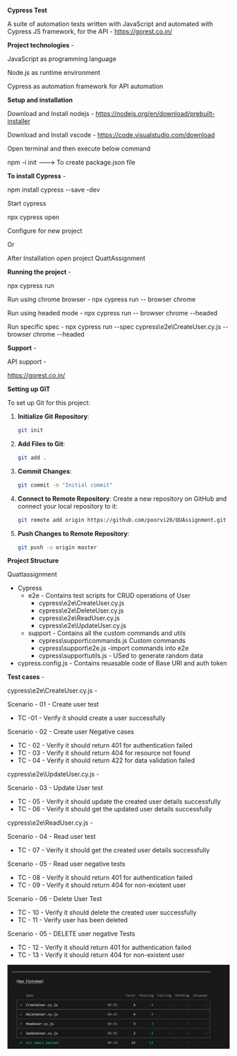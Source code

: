 **Cypress Test**

A suite of automation tests written with JavaScript and automated with Cypress JS framework, for the  API - https://gorest.co.in/

**Project technologies** -

JavaScript as programming language

Node.js as runtime environment

Cypress as automation framework for API automation 


**Setup and installation**

Download and Install nodejs - https://nodejs.org/en/download/prebuilt-installer

Download and Install vscode - https://code.visualstudio.com/download

Open terminal and then execute below command

npm -i init ---> To create package.json file

**To install Cypress** - 

npm install cypress --save -dev

Start cypress

npx cypress open

Configure for new project

Or

After Installation open project QuattAssignment

**Running the project** -

npx cypress run

Run using chrome browser - npx cypress run -- browser chrome

Run using headed mode - npx cypress run -- browser chrome --headed

Run specific spec - npx cypress run --spec cypress\e2e\CreateUser.cy.js -- browser chrome --headed

**Support** -

API support -

https://gorest.co.in/

**Setting up GIT**

To set up Git for this project:

1. **Initialize Git Repository**:
    ```bash
    git init
    ```
2. **Add Files to Git**:
    ```bash
    git add .
    ```

3. **Commit Changes**:
    ```bash
    git commit -m "Initial commit"
    ```

4. **Connect to Remote Repository**:
    Create a new repository on GitHub and connect your local repository to it:
    ```bash
    git remote add origin https://github.com/poorvi26/QUAssignment.git
    ```

5. **Push Changes to Remote Repository**:
    ```bash
    git push -u origin master
    ```

**Project Structure**

Quattassignment 
  - Cypress 
    - e2e - Contains test scripts for CRUD operations of User
      - cypress\e2e\CreateUser.cy.js
      - cypress\e2e\DeleteUser.cy.js
      - cypress\e2e\ReadUser.cy.js
      - cypress\e2e\UpdateUser.cy.js
    - support - Contains all the custom commands and utils
      - cypress\support\commands.js  Custom commands
      - cypress\support\e2e.js -import commands into e2e
      - cypress\support\utils.js - USed to generate random data
 - cypress.config.js - Contains reuasable code of Base URl and auth token


**Test cases** -

cypress\e2e\CreateUser.cy.js - 

Scenario - 01  - Create user test

 - TC -01 - Verify it should create a user successfully

Scenario - 02 -  Create user Negative cases

 - TC - 02 - Verify it should return 401 for authentication failed
 - TC - 03 - Verify it should return 404 for resource not found
 - TC - 04 - Verify it should return 422 for data validation failed

cypress\e2e\UpdateUser.cy.js - 

Scenario - 03 - Update User test

 - TC - 05 - Verify it should update the created user details successfully
 - TC - 06 - Verify it should get the updated user details successfully

cypress\e2e\ReadUser.cy.js - 

Scenario - 04 - Read user test

 - TC - 07 - Verify it should get the created user details successfully
 
Scenario - 05 - Read user negative tests

 - TC - 08 - Verify it should return 401 for authentication failed
 - TC - 09 - Verify it should return 404 for non-existent user

Scenario - 06 - Delete User Test

 - TC - 10 - Verify it should delete the created user successfully
 - TC - 11 - Verify user has been deleted

Scenario - 05 - DELETE user negative Tests

 - TC - 12 - Verify it should return 401 for authentication failed
 - TC - 13 - Verify it should return 404 for non-existent user

![Result](cypress\screenshots\Result.png)




 


